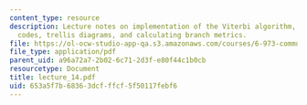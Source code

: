 ```yaml
---
content_type: resource
description: Lecture notes on implementation of the Viterbi algorithm, convolutional
  codes, trellis diagrams, and calculating branch metrics.
file: https://ol-ocw-studio-app-qa.s3.amazonaws.com/courses/6-973-communication-system-design-spring-2006/653a5f7b68363dcfffcf5f50117febf6_lecture_14.pdf
file_type: application/pdf
parent_uid: a96a72a7-2b02-6c71-2d3f-e80f44c1b0cb
resourcetype: Document
title: lecture_14.pdf
uid: 653a5f7b-6836-3dcf-ffcf-5f50117febf6
---
```


